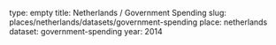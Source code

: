 type: empty
title: Netherlands / Government Spending
slug: places/netherlands/datasets/government-spending
place: netherlands
dataset: government-spending
year: 2014
